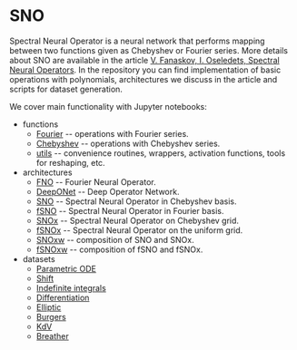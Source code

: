 # SNO
Spectral Neural Operator is a neural network that performs mapping between two functions given as Chebyshev or Fourier series. More details about SNO are available in the article [V. Fanaskov, I. Oseledets, Spectral Neural Operators](https://arxiv.org/abs/2205.10573). In the repository you can find implementation of basic operations with polynomials, architectures we discuss in the article and scripts for dataset generation.

We cover main functionality with Jupyter notebooks:
+ functions
  + [Fourier](https://github.com/VLSF/SNO/blob/main/notebooks/functions/Fourier.ipynb) -- operations with Fourier series.
  + [Chebyshev](https://github.com/VLSF/SNO/blob/main/notebooks/functions/Chebyshev.ipynb) -- operations with Chebyshev series.
  + [utils](https://github.com/VLSF/SNO/blob/main/notebooks/functions/Utilities.ipynb) -- convenience routines, wrappers, activation functions, tools for reshaping, etc.
+ architectures
  + [FNO](https://github.com/VLSF/SNO/blob/main/notebooks/architectures/FNO.ipynb) -- Fourier Neural Operator.
  + [DeepONet](https://github.com/VLSF/SNO/blob/main/notebooks/architectures/DeepONet.ipynb) -- Deep Operator Network.
  + [SNO](https://github.com/VLSF/SNO/blob/main/notebooks/architectures/SNO.ipynb) -- Spectral Neural Operator in Chebyshev basis.
  + [fSNO](https://github.com/VLSF/SNO/blob/main/notebooks/architectures/fSNO.ipynb) -- Spectral Neural Operator in Fourier basis.
  + [SNOx](https://github.com/VLSF/SNO/blob/main/notebooks/architectures/SNOx.ipynb) -- Spectral Neural Operator on Chebyshev grid.
  + [fSNOx](https://github.com/VLSF/SNO/blob/main/notebooks/architectures/fSNOx.ipynb) -- Spectral Neural Operator on the uniform grid.
  + [SNOxw](https://github.com/VLSF/SNO/blob/main/notebooks/architectures/SNOxw.ipynb) -- composition of SNO and SNOx.
  + [fSNOxw](https://github.com/VLSF/SNO/blob/main/notebooks/architectures/fSNOxw.ipynb) -- composition of fSNO and fSNOx.
+ datasets
  + [Parametric ODE](https://github.com/VLSF/SNO/blob/main/notebooks/datasets/Parametric%20ODE.ipynb)
  + [Shift](https://github.com/VLSF/SNO/blob/main/notebooks/datasets/Square%20shift.ipynb)
  + [Indefinite integrals](https://github.com/VLSF/SNO/blob/main/notebooks/datasets/Indefinite%20integrals.ipynb)
  + [Differentiation](https://github.com/VLSF/SNO/blob/main/notebooks/datasets/Differentiation.ipynb)
  + [Elliptic](https://github.com/VLSF/SNO/blob/main/notebooks/datasets/Elliptic.ipynb)
  + [Burgers](https://github.com/VLSF/SNO/blob/main/notebooks/datasets/Burgers.ipynb)
  + [KdV](https://github.com/VLSF/SNO/blob/main/notebooks/datasets/KdV%20exact.ipynb)
  + [Breather](https://github.com/VLSF/SNO/blob/main/notebooks/datasets/Breather.ipynb)
